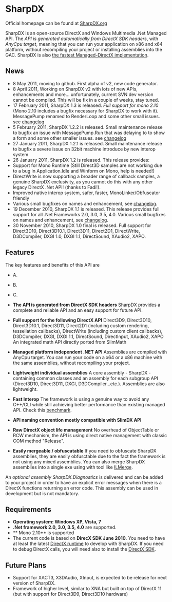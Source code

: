 SharpDX
=======
Official homepage can be found at [SharpDX.org](http://sharpdx.org)

SharpDX is an open-source DirectX and Windows Multimedia .Net Managed API. The *API is generated automatically from DirectX SDK headers*, with *AnyCpu target*, meaning that you can run your application on x86 and x64 platform, without recompiling your project or installing assemblies into the GAC. SharpDX is also [the fastest Managed-DirectX implementation](http://code4k.blogspot.com/2011/03/benchmarking-cnet-direct3d-11-apis-vs.html).

News
----
* 8 May 2011, moving to github. First alpha of v2, new code generator.
* 8 April 2011, Working on SharpDX v2 with lots of new APIs, enhancements and more... unfortunately, current SVN dev version cannot be compiled. This will be fix in a couple of weeks, stay tuned.
* 17 February 2011, SharpDX 1.3 is released. *Full support for mono 2.10* (Mono 2.10 includes a bugfix necessary for SharpDX to work with it). MessagePump renamed to RenderLoop and some other small issues. see [changelog](http://code.google.com/p/sharpdx/source/browse/trunk/ChangeLog.txt?r=109)
* 5 February 2011, SharpDX 1.2.2 is released. Small maintenance release to bugfix an issue with MessagePump.Run that was delaying to to show a form and some other smaller issues. see [changelog](http://code.google.com/p/sharpdx/source/browse/trunk/ChangeLog.txt?r=104)
* 27 January 2011, SharpDX 1.2.1 is released. Small maintenance release to bugfix a severe issue on 32bit machine introduce by new interop system
* 26 January 2011, SharpDX 1.2 is released. This release provides:
 * Support for Mono Runtime (Still Direct3D samples are not working due to a bug in Application.Idle and Winform on Mono, help is needed!)
 * DirectWrite is now supporting a broader range of callback samples, a genuine SharpDX exclusivity, as you cannot do this with any other legacy DirectX .Net API! (thanks to Fadi!).
 * Improved native interop system, safer, faster, MonoLinker/Obfuscator friendly 
 * Various small bugfixes on names and enhancement, see [changelog](http://code.google.com/p/sharpdx/source/browse/trunk/ChangeLog.txt?r=94).
* 19 December 2010, SharpDX 1.1 is released. This release provides full support for all .Net Frameworks 2.0, 3.0, 3.5, 4.0. Various small bugfixes on names and enhancement, see [changelog](http://code.google.com/p/sharpdx/source/browse/trunk/ChangeLog.txt?r=65).
* 30 November 2010, SharpDX 1.0 final is released. Full support for Direct3D10, Direct3D10.1, Direct3D11, Direct2D1, DirectWrite, D3DCompiler, DXGI 1.0, DXGI 1.1, DirectSound, XAudio2, XAPO.

Features
--------
The key features and benefits of this API are
* A.
* B.
* C.

*	**The API is generated from DirectX SDK headers**
	SharpDX provides a complete and reliable API and an easy support for future API.
*	**Full support for the following DirectX API**
	Direct3D9, Direct3D10, Direct3D10.1, Direct3D11, Direct2D1 (including custom rendering, tessellation callbacks), DirectWrite (including custom client callbacks), D3DCompiler, DXGI, DXGI 1.1, DirectSound, DirectInput, XAudio2, XAPO
	An integrated math API directly ported from SlimMath
*	**Managed platform independent .NET API**
	Assemblies are compiled with AnyCpu target. You can run your code on a x64 or a x86 machine with the same assemblies, without recompiling your project.
* **Lightweight individual assemblies**
  A core assembly - SharpDX - containing common classes and an assembly for each subgroup API (Direct3D10, Direct3D11, DXGI, D3DCompiler...etc.). Assemblies are also lightweight.
* **Fast Interop**
  The framework is using a genuine way to avoid any C++/CLI while still achieving better performance than existing managed API. Check this [benchmark](http://code4k.blogspot.com/2011/03/benchmarking-cnet-direct3d-11-apis-vs.html).
* **API naming convention mostly compatible with SlimDX API**
* **Raw DirectX object life management**
  No overhead of ObjectTable or RCW mechanism, the API is using direct native management with classic COM method "Release".
* **Easily mergeable / obfuscatable**
  If you need to obfuscate SharpDX assemblies, they are easily obfusctable due to the fact the framework is not using any mixed assemblies. You can also merge SharpDX assemblies into a single exe using with tool like [ILMerge](http://research.microsoft.com/en-us/people/mbarnett/ilmerge.aspx).

An *optional assembly SharpDX.Diagnostics* is delivered and can be added to your project in order to have an explicit error messages when there is a DirectX functions returning an error code. This assembly can be used in development but is not mandatory.

Requirements
------------
* **Operating system: Windows XP, Vista, 7**
* **.Net framework 2.0, 3.0, 3.5, 4.0** are supported. 
* ** Mono 2.10** is supported
* The current code is based on **DirecX SDK June 2010**. You need to have at least the latest [DirectX runtime](http://www.microsoft.com/downloads/en/details.aspx?displaylang=en&FamilyID=3b170b25-abab-4bc3-ae91-50ceb6d8fa8d ) to develop with SharpDX. If you need to debug DirectX calls, you will need also to install the [DirectX SDK](http://www.microsoft.com/downloads/en/details.aspx?displaylang=en&FamilyID=3021d52b-514e-41d3-ad02-438a3ba730ba ).

Future Plans
------------
* Support for XACT3, X3DAudio, XInput, is expected to be release for next version of SharpDX.
* Framework of higher level, similar to XNA but built on top of DirectX 11 (but with support for Direct3D9, Direct3D10 hardware)